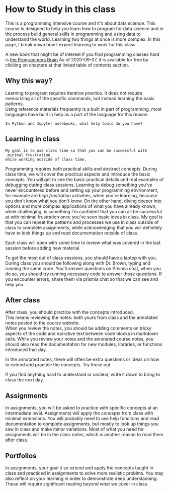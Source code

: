 # How to Study in this class

This is a programming intensive course and it's about data science.  This course is designed to help you learn how to program for data science and in the process build general skills in programming and using data to understand the world.
Learning two things at once is more complex.
In this page, I break down how I expect learning to work for this class.


A new book that might be of interest if you find programming classes hard is
[the Programmers Brain](https://www.manning.com/books/the-programmers-brain#toc)
As of 2020-09-07, it is available for free by clicking on chapters at that linked
table of contents section. 


## Why this way?

Learning to program requires iterative practice.
It does not require memorizing all of the specific commands, but instead learning the basic patterns.  
Using reference materials frequently is a built in part of programming, most languages have built in help as a part of the language for this reason.  

```{admonition} Where are your help tools?
In Python and Jupyter notebooks, what help tools do you have?
```

## Learning in class

```{important}
My goal is to use class time so that you can be successful with _minimal frustration_
while working outside of class time.
```

Programming requires both practical skills and abstract concepts. During class time, we will cover the practical aspects and introduce the basic concepts. You will get to see the basic practical details and real examples of debugging during class sessions. Learning to debug something you've never encountered before and setting up your programming envrionment, for example are _high frustration_ activities, when you're learning, because you don't know what you don't know.  On the other hand, diving deeper into options and more complex applications of what you have already known, while challenging, is something I'm confident that you can all be successful at with minimal frustration once you've seen basic ideas in class. My goal is that you can repeat the patterns and processes we use in class outside of class to complete assignments, while acknowledging that you will definitely have to look things up and read documentation outside of class.  

Each class will open with some time to review what was covered in the last session before adding new material.

To get the most out of class sessions, you should have a laptop with you.  During class you should be following along with Dr. Brown, typing and running the same code. You'll answer questions on Prismia chat, when you do so, you should try running necessary code to answer those questions.  If you encounter errors, share them via prismia chat so that we can see and help you.   


## After class

After class, you should practice with the concepts introduced.  
This means reviewing the notes: both yours from class and the annotated notes posted to the course website.  
When you review the notes, you should be adding comments on tricky aspects of the code and narrative text between code blocks in markdown cells.
While you review your notes and the annotated course notes, you should also read the documentation for new modules, libraries, or functions introduced that day.  

In the annotated notes, there will often be extra questions or ideas on how to extend and practice the concepts.  Try these out.

If you find anything hard to understand or unclear, write it down to bring to class the next day.  

## Assignments


In assignments, you will be asked to practice with specific concepts at an intermediate level.
Assignments will apply the concepts from class with minimal extensions.  You will probably need
to use help funcitons and read documentation to complete assignments, but mostly to look up
things you saw in class and make minor variations. Most of what you need for
assignments will be in the class notes, which is another reason to read them after class.

## Portfolios

In assignments, your goal it so extend and apply the concepts taught in class and
practiced in assignments to solve more realistic problms.  You may also reflect
on your learning in order to demonstrate deep understadning.  These will require
significant reading beyond what we cover in class.

<!-- ## Building skill in computational thinking


## Putting them together -->
